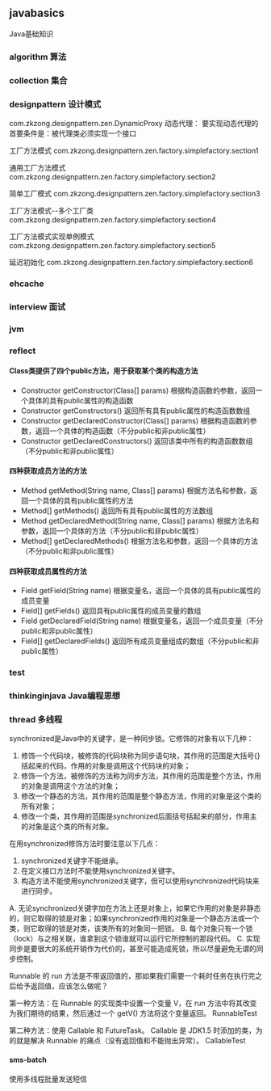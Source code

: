 ## javabasics

Java基础知识

### algorithm 算法

### collection 集合

### designpattern 设计模式

com.zkzong.designpattern.zen.DynamicProxy 动态代理：
要实现动态代理的首要条件是：被代理类必须实现一个接口

工厂方法模式
com.zkzong.designpattern.zen.factory.simplefactory.section1

通用工厂方法模式
com.zkzong.designpattern.zen.factory.simplefactory.section2

简单工厂模式
com.zkzong.designpattern.zen.factory.simplefactory.section3

工厂方法模式--多个工厂类
com.zkzong.designpattern.zen.factory.simplefactory.section4

工厂方法模式实现单例模式
com.zkzong.designpattern.zen.factory.simplefactory.section5

延迟初始化
com.zkzong.designpattern.zen.factory.simplefactory.section6

### ehcache

### interview 面试

### jvm

### reflect

#### Class类提供了四个public方法，用于获取某个类的构造方法
+ Constructor getConstructor(Class[] params) 根据构造函数的参数，返回一个具体的具有public属性的构造函数
+ Constructor getConstructors() 返回所有具有public属性的构造函数数组
+ Constructor getDeclaredConstructor(Class[] params) 根据构造函数的参数，返回一个具体的构造函数（不分public和非public属性）
+ Constructor getDeclaredConstructors() 返回该类中所有的构造函数数组（不分public和非public属性）

#### 四种获取成员方法的方法
+ Method getMethod(String name, Class[] params) 根据方法名和参数，返回一个具体的具有public属性的方法
+ Method[] getMethods() 返回所有具有public属性的方法数组
+ Method getDeclaredMethod(String name, Class[] params) 根据方法名和参数，返回一个具体的方法（不分public和非public属性）
+ Method[] getDeclaredMethods() 根据方法名和参数，返回一个具体的方法（不分public和非public属性）

#### 四种获取成员属性的方法
+ Field getField(String name) 根据变量名，返回一个具体的具有public属性的成员变量
+ Field[] getFields() 返回具有public属性的成员变量的数组
+ Field getDeclaredField(String name) 根据变量名，返回一个成员变量（不分public和非public属性）
+ Field[] getDeclaredFields() 返回所有成员变量组成的数组（不分public和非public属性）

### test

### thinkinginjava Java编程思想

### thread 多线程

synchronized是Java中的关键字，是一种同步锁。它修饰的对象有以下几种：
1. 修饰一个代码块，被修饰的代码块称为同步语句块，其作用的范围是大括号{}括起来的代码，作用的对象是调用这个代码块的对象；
2. 修饰一个方法，被修饰的方法称为同步方法，其作用的范围是整个方法，作用的对象是调用这个方法的对象；
3. 修改一个静态的方法，其作用的范围是整个静态方法，作用的对象是这个类的所有对象；
4. 修改一个类，其作用的范围是synchronized后面括号括起来的部分，作用主的对象是这个类的所有对象。

在用synchronized修饰方法时要注意以下几点：
1. synchronized关键字不能继承。
2. 在定义接口方法时不能使用synchronized关键字。
3. 构造方法不能使用synchronized关键字，但可以使用synchronized代码块来进行同步。

A. 无论synchronized关键字加在方法上还是对象上，如果它作用的对象是非静态的，则它取得的锁是对象；如果synchronized作用的对象是一个静态方法或一个类，则它取得的锁是对类，该类所有的对象同一把锁。
B. 每个对象只有一个锁（lock）与之相关联，谁拿到这个锁谁就可以运行它所控制的那段代码。
C. 实现同步是要很大的系统开销作为代价的，甚至可能造成死锁，所以尽量避免无谓的同步控制。



Runnable 的 run 方法是不带返回值的，那如果我们需要一个耗时任务在执行完之后给予返回值，应该怎么做呢？

第一种方法：在 Runnable 的实现类中设置一个变量 V，在 run 方法中将其改变为我们期待的结果，然后通过一个 getV() 方法将这个变量返回。
RunnableTest 

第二种方法：使用 Callable<V> 和 FutureTask<V>。 
Callable<V> 是 JDK1.5 时添加的类，为的就是解决 Runnable 的痛点（没有返回值和不能抛出异常）。
CallableTest

#### sms-batch
使用多线程批量发送短信